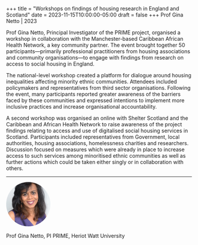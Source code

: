 +++
title = "Workshops on findings of housing research in England and Scotland"
date = 2023-11-15T10:00:00-05:00
draft = false
+++
Prof Gina Netto | 2023

Prof Gina Netto, Principal Investigator of the PRIME project, organised a workshop in collaboration with the Manchester-based Caribbean African Health Network, a key community partner. The event brought together 50 participants—primarily professional practitioners from housing associations and community organisations—to engage with findings from research on access to social housing in England.

The national-level workshop created a platform for dialogue around housing inequalities affecting minority ethnic communities. Attendees included policymakers and representatives from third sector organisations. Following the event, many participants reported greater awareness of the barriers faced by these communities and expressed intentions to implement more inclusive practices and increase organisational accountability.

A second workshop was organised an online with Shelter Scotland and the Caribbean and African Health Network to raise awareness of the project findings relating to access and use of digitalised social housing services in Scotland. Participants included representatives from Government, local authorities, housing associations, homelessness charities and researchers. Discussion focused on measures which were already in place to increase access to such services among minoritised ethnic communities as well as further actions which could be taken either singly or in collaboration with others.


---




<div class="row" style="margin-bottom:0.5em;">
  <div class="team-image col-lg-2 d-flex align-items-center justify-content-start">
    <img alt="Photo of Dr GN" src="/images/team/gina-netto.jpeg" style="width:120px;height:120px;object-fit:cover;border-radius:50%;">
  </div>
</div>
<div class="row">
  <div class="team-meta col-lg-2 d-flex align-items-center justify-content-start">
    <p class="team-name mb-0" style="text-align:left;width:100%;">Prof Gina Netto, PI PRIME, Heriot Watt University</p>
  </div>
</div>